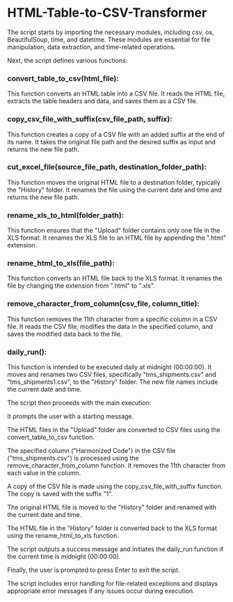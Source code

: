 # HTML-Table-to-CSV-Transformer

The script starts by importing the necessary modules, including csv, os, BeautifulSoup, time, and datetime. These modules are essential for file manipulation, data extraction, and time-related operations.

Next, the script defines various functions:

### convert_table_to_csv(html_file):

This function converts an HTML table into a CSV file. It reads the HTML file, extracts the table headers and data, and saves them as a CSV file.

### copy_csv_file_with_suffix(csv_file_path, suffix):

This function creates a copy of a CSV file with an added suffix at the end of its name. It takes the original file path and the desired suffix as input and returns the new file path.

### cut_excel_file(source_file_path, destination_folder_path):

This function moves the original HTML file to a destination folder, typically the "History" folder. It renames the file using the current date and time and returns the new file path.

### rename_xls_to_html(folder_path):

This function ensures that the "Upload" folder contains only one file in the XLS format. It renames the XLS file to an HTML file by appending the ".html" extension.

### rename_html_to_xls(file_path):

This function converts an HTML file back to the XLS format. It renames the file by changing the extension from ".html" to ".xls".

### remove_character_from_column(csv_file, column_title):

This function removes the 11th character from a specific column in a CSV file. It reads the CSV file, modifies the data in the specified column, and saves the modified data back to the file.

### daily_run():

This function is intended to be executed daily at midnight (00:00:00). It moves and renames two CSV files, specifically "tms_shipments.csv" and "tms_shipments1.csv", to the "History" folder. The new file names include the current date and time.

The script then proceeds with the main execution:

It prompts the user with a starting message.

The HTML files in the "Upload" folder are converted to CSV files using the convert_table_to_csv function.

The specified column ("Harmonized Code") in the CSV file ("tms_shipments.csv") is processed using the remove_character_from_column function. It removes the 11th character from each value in the column.

A copy of the CSV file is made using the copy_csv_file_with_suffix function. The copy is saved with the suffix "1".

The original HTML file is moved to the "History" folder and renamed with the current date and time.

The HTML file in the "History" folder is converted back to the XLS format using the rename_html_to_xls function.

The script outputs a success message and initiates the daily_run function if the current time is midnight (00:00:00).

Finally, the user is prompted to press Enter to exit the script.

The script includes error handling for file-related exceptions and displays appropriate error messages if any issues occur during execution.
